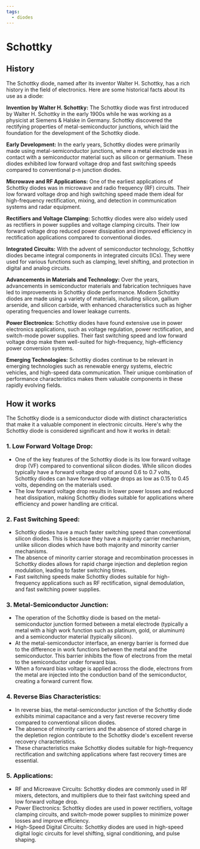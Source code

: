 ```yaml
---
tags:
  - diodes
---
```


# Schottky

## History

The Schottky diode, named after its inventor Walter H. Schottky, has a rich history in the field of electronics. Here are some historical facts about its use as a diode:

**Invention by Walter H. Schottky:** The Schottky diode was first introduced by Walter H. Schottky in the early 1900s while he was working as a physicist at Siemens & Halske in Germany. Schottky discovered the rectifying properties of metal-semiconductor junctions, which laid the foundation for the development of the Schottky diode.

**Early Development:** In the early years, Schottky diodes were primarily made using metal-semiconductor junctions, where a metal electrode was in contact with a semiconductor material such as silicon or germanium. These diodes exhibited low forward voltage drop and fast switching speeds compared to conventional p-n junction diodes.

**Microwave and RF Applications:** One of the earliest applications of Schottky diodes was in microwave and radio frequency (RF) circuits. Their low forward voltage drop and high switching speed made them ideal for high-frequency rectification, mixing, and detection in communication systems and radar equipment.

**Rectifiers and Voltage Clamping:** Schottky diodes were also widely used as rectifiers in power supplies and voltage clamping circuits. Their low forward voltage drop reduced power dissipation and improved efficiency in rectification applications compared to conventional diodes.

**Integrated Circuits:** With the advent of semiconductor technology, Schottky diodes became integral components in integrated circuits (ICs). They were used for various functions such as clamping, level shifting, and protection in digital and analog circuits.

**Advancements in Materials and Technology:** Over the years, advancements in semiconductor materials and fabrication techniques have led to improvements in Schottky diode performance. Modern Schottky diodes are made using a variety of materials, including silicon, gallium arsenide, and silicon carbide, with enhanced characteristics such as higher operating frequencies and lower leakage currents.

**Power Electronics:** Schottky diodes have found extensive use in power electronics applications, such as voltage regulation, power rectification, and switch-mode power supplies. Their fast switching speed and low forward voltage drop make them well-suited for high-frequency, high-efficiency power conversion systems.

**Emerging Technologies:** Schottky diodes continue to be relevant in emerging technologies such as renewable energy systems, electric vehicles, and high-speed data communication. Their unique combination of performance characteristics makes them valuable components in these rapidly evolving fields.

## How it works

The Schottky diode is a semiconductor diode with distinct characteristics that make it a valuable component in electronic circuits. Here's why the Schottky diode is considered significant and how it works in detail:

### 1. Low Forward Voltage Drop:
   - One of the key features of the Schottky diode is its low forward voltage drop (VF) compared to conventional silicon diodes. While silicon diodes typically have a forward voltage drop of around 0.6 to 0.7 volts, Schottky diodes can have forward voltage drops as low as 0.15 to 0.45 volts, depending on the materials used.
   - The low forward voltage drop results in lower power losses and reduced heat dissipation, making Schottky diodes suitable for applications where efficiency and power handling are critical.

### 2. Fast Switching Speed:
   - Schottky diodes have a much faster switching speed than conventional silicon diodes. This is because they have a majority carrier mechanism, unlike silicon diodes which have both majority and minority carrier mechanisms.
   - The absence of minority carrier storage and recombination processes in Schottky diodes allows for rapid charge injection and depletion region modulation, leading to faster switching times.
   - Fast switching speeds make Schottky diodes suitable for high-frequency applications such as RF rectification, signal demodulation, and fast switching power supplies.

### 3. Metal-Semiconductor Junction:
   - The operation of the Schottky diode is based on the metal-semiconductor junction formed between a metal electrode (typically a metal with a high work function such as platinum, gold, or aluminum) and a semiconductor material (typically silicon).
   - At the metal-semiconductor interface, an energy barrier is formed due to the difference in work functions between the metal and the semiconductor. This barrier inhibits the flow of electrons from the metal to the semiconductor under forward bias.
   - When a forward bias voltage is applied across the diode, electrons from the metal are injected into the conduction band of the semiconductor, creating a forward current flow.

### 4. Reverse Bias Characteristics:
   - In reverse bias, the metal-semiconductor junction of the Schottky diode exhibits minimal capacitance and a very fast reverse recovery time compared to conventional silicon diodes.
   - The absence of minority carriers and the absence of stored charge in the depletion region contribute to the Schottky diode's excellent reverse recovery characteristics.
   - These characteristics make Schottky diodes suitable for high-frequency rectification and switching applications where fast recovery times are essential.

### 5. Applications:
   - RF and Microwave Circuits: Schottky diodes are commonly used in RF mixers, detectors, and multipliers due to their fast switching speed and low forward voltage drop.
   - Power Electronics: Schottky diodes are used in power rectifiers, voltage clamping circuits, and switch-mode power supplies to minimize power losses and improve efficiency.
   - High-Speed Digital Circuits: Schottky diodes are used in high-speed digital logic circuits for level shifting, signal conditioning, and pulse shaping.
